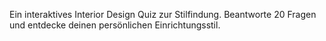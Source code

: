 Ein interaktives Interior Design Quiz zur Stilfindung. Beantworte 20 Fragen und entdecke deinen persönlichen Einrichtungsstil.
